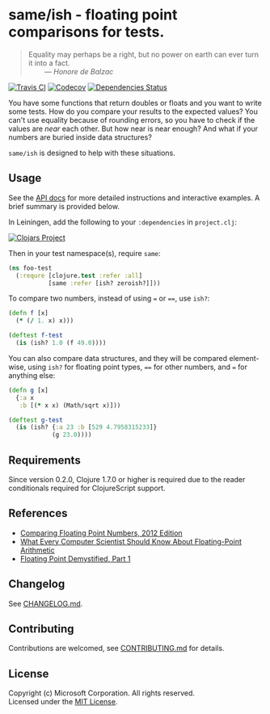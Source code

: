 # same/ish - floating point comparisons for tests.

> Equality may perhaps be a right, but no power on earth can ever turn it into a fact.  
> &nbsp; &nbsp; &nbsp; &nbsp; — *Honore de Balzac*

[![Travis CI](https://img.shields.io/travis/Microsoft/same-ish.svg)](https://travis-ci.org/Microsoft/same-ish)
[![Codecov](https://img.shields.io/codecov/c/github/Microsoft/same-ish.svg)](https://codecov.io/gh/Microsoft/same-ish)
[![Dependencies Status](https://versions.deps.co/Microsoft/same-ish/status.svg)](https://versions.deps.co/Microsoft/same-ish)
<!---
[![Downloads](https://versions.deps.co/Microsoft/same-ish/downloads.svg)](https://versions.deps.co/Microsoft/same-ish)
-->

You have some functions that return doubles or floats and you want to write some tests.
How do you compare your results to the expected values?
You can't use equality because of rounding errors,
so you have to check if the values are *near* each other.
But how near is near enough?
And what if your numbers are buried inside data structures?

`same/ish` is designed to help with these situations.

## Usage

See the [API docs](https://microsoft.github.io/same-ish/latest) for more detailed instructions
and interactive examples. A brief summary is provided below.

In Leiningen, add the following to your `:dependencies` in `project.clj`:

[![Clojars Project](https://clojars.org/same/ish/latest-version.svg)](https://clojars.org/same/ish)

Then in your test namespace(s), require `same`:
```clojure
(ns foo-test
  (:requre [clojure.test :refer :all]
           [same :refer [ish? zeroish?]]))
```

To compare two numbers, instead of using `=` or `==`, use `ish?`:

```clojure
(defn f [x]
  (* (/ 1. x) x)))

(deftest f-test
  (is (ish? 1.0 (f 49.0))))
```

You can also compare data structures, and they will be compared element-wise, using `ish?`
for floating point types, `==` for other numbers, and `=` for anything else:

```clojure
(defn g [x]
  {:a x
   :b [(* x x) (Math/sqrt x)]))

(deftest g-test
  (is (ish? {:a 23 :b [529 4.7958315233]}
            (g 23.0))))
```

## Requirements

Since version 0.2.0, Clojure 1.7.0 or higher is required due to the reader conditionals
required for ClojureScript support.

## References

- [Comparing Floating Point Numbers, 2012 Edition](https://randomascii.wordpress.com/2012/02/25/comparing-floating-point-numbers-2012-edition/)
- [What Every Computer Scientist Should Know About Floating-Point Arithmetic](https://docs.oracle.com/cd/E19957-01/806-3568/ncg_goldberg.html)
- [Floating Point Demystified, Part 1](http://blog.reverberate.org/2014/09/what-every-computer-programmer-should.html)

## Changelog

See [CHANGELOG.md](CHANGELOG.md).

## Contributing

Contributions are welcomed, see [CONTRIBUTING.md](CONTRIBUTING.md) for details.

## License

Copyright (c) Microsoft Corporation. All rights reserved.  
Licensed under the [MIT License](LICENSE).
